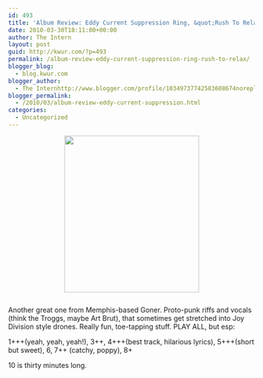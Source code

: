 ```yaml
---
id: 493
title: 'Album Review: Eddy Current Suppression Ring, &quot;Rush To Relax&quot;'
date: 2010-03-30T18:11:00+00:00
author: The Intern
layout: post
guid: http://kwur.com/?p=493
permalink: /album-review-eddy-current-suppression-ring-rush-to-relax/
blogger_blog:
  - blog.kwur.com
blogger_author:
  - The Internhttp://www.blogger.com/profile/10349737742583608674noreply@blogger.com
blogger_permalink:
  - /2010/03/album-review-eddy-current-suppression.html
categories:
  - Uncategorized
---
```

<div class="pf-content">
  <p>
    <a onblur="try {parent.deselectBloggerImageGracefully();} catch(e) {}" href="http://www.kwur.com/blog/uploaded_images/Mary_bakker_eddy-731010.jpg"><img style="display:block; margin:0px auto 10px; text-align:center;cursor:pointer; cursor:hand;width: 275px; height: 320px;" src="http://www.kwur.com/blog/uploaded_images/Mary_bakker_eddy-730996.jpg" border="0" alt="" /></a><br />Another great one from Memphis-based Goner. Proto-punk riffs and vocals (think the Troggs, maybe Art Brut), that sometimes get stretched into Joy Division style drones. Really fun, toe-tapping stuff. PLAY ALL, but esp:
  </p>
  
  <p>
    1+++(yeah, yeah, yeah!), 3++, 4+++(best track, hilarious lyrics), 5+++(short but sweet), 6, 7++ (catchy, poppy), 8+
  </p>
  
  <p>
    10 is thirty minutes long.
  </p>
</div>